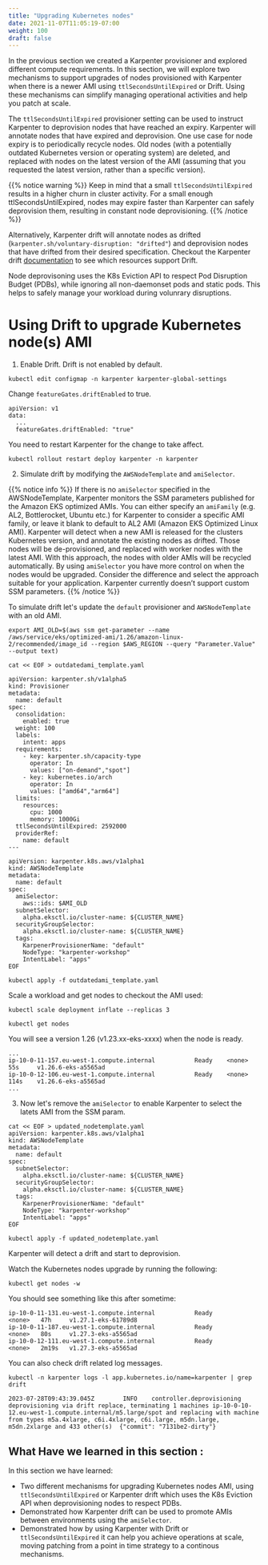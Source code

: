 ```yaml
---
title: "Upgrading Kubernetes nodes"
date: 2021-11-07T11:05:19-07:00
weight: 100
draft: false
---
```


In the previous section we created a Karpenter provisioner and explored different compute requirements. In this section, we will explore two mechanisms to support upgrades of nodes provisioned with Karpenter when there is a newer AMI using `ttlSecondsUntilExpired` or Drift. Using these mechanisms can simplify managing operational activities and help you patch at scale.

The `ttlSecondsUntilExpired` provisioner setting can be used to instruct Karpenter to deprovision nodes that have reached an expiry. Karpenter will annotate nodes that have expired and deprovision.  One use case for node expiry is to periodically recycle nodes. Old nodes (with a potentially outdated Kubernetes version or operating system) are deleted, and replaced with nodes on the latest version of the AMI (assuming that you requested the latest version, rather than a specific version).

{{% notice warning %}}
Keep in mind that a small `ttlSecondsUntilExpired` results in a higher churn in cluster activity. For a small enough ttlSecondsUntilExpired, nodes may expire faster than Karpenter can safely deprovision them, resulting in constant node deprovisioning.
{{% /notice %}}

Alternatively, Karpenter drift will annotate nodes as drifted (`karpenter.sh/voluntary-disruption: "drifted"`) and deprovision nodes that have drifted from their desired specification. Checkout the Karpenter drift [documentation](https://karpenter.sh/docs/concepts/deprovisioning/#drift) to see which resources support Drift.

Node deprovisoning uses the K8s Eviction API to respect Pod Disruption Budget (PDBs), while ignoring all non-daemonset pods and static pods. This helps to safely manage your workload during volunrary disruptions.

# Using Drift to upgrade Kubernetes node(s) AMI

1. Enable Drift. Drift is not enabled by default.

```
kubectl edit configmap -n karpenter karpenter-global-settings
```

Change `featureGates.driftEnabled` to true.

```
apiVersion: v1
data:
  ...  
  featureGates.driftEnabled: "true"
```

You need to restart Karpenter for the change to take affect.

```
kubectl rollout restart deploy karpenter -n karpenter
```

2. Simulate drift by modifying the `AWSNodeTemplate` and `amiSelector`.

{{% notice info %}}
If there is no `amiSelector` specified in the AWSNodeTemplate, Karpenter monitors the SSM parameters published for the Amazon EKS optimized AMIs. You can either specify an `amiFamily` (e.g. AL2, Bottlerocket, Ubuntu etc.) for Karpenter to consider a specific AMI family, or leave it blank to default to AL2 AMI (Amazon EKS Optimized Linux AMI). Karpenter will detect when a new AMI is released for the clusters Kubernetes version, and annotate the existing nodes as drifted. Those nodes will be de-provisioned, and replaced with worker nodes with the latest AMI. With this approach, the nodes with older AMIs will be recycled automatically. By using `amiSelector` you have more control on when the nodes would be upgraded. Consider the difference and select the approach suitable for your application. Karpenter currently doesn’t support custom SSM parameters.
{{% /notice %}}

To simulate drift let's update the `default` provisioner and `AWSNodeTemplate` with an old AMI.


```
export AMI_OLD=$(aws ssm get-parameter --name /aws/service/eks/optimized-ami/1.26/amazon-linux-2/recommended/image_id --region $AWS_REGION --query "Parameter.Value" --output text)

cat << EOF > outdatedami_template.yaml

apiVersion: karpenter.sh/v1alpha5
kind: Provisioner
metadata:
  name: default
spec:
  consolidation:
    enabled: true
  weight: 100
  labels:
    intent: apps
  requirements:
    - key: karpenter.sh/capacity-type
      operator: In
      values: ["on-demand","spot"]
    - key: kubernetes.io/arch
      operator: In
      values: ["amd64","arm64"]
  limits:
    resources:
      cpu: 1000
      memory: 1000Gi
  ttlSecondsUntilExpired: 2592000
  providerRef:
    name: default
---

apiVersion: karpenter.k8s.aws/v1alpha1
kind: AWSNodeTemplate
metadata:
  name: default
spec:
  amiSelector:
    aws::ids: $AMI_OLD
  subnetSelector:
    alpha.eksctl.io/cluster-name: ${CLUSTER_NAME}
  securityGroupSelector:
    alpha.eksctl.io/cluster-name: ${CLUSTER_NAME}
  tags:
    KarpenerProvisionerName: "default"
    NodeType: "karpenter-workshop"
    IntentLabel: "apps"
EOF

kubectl apply -f outdatedami_template.yaml
```

Scale a workload and get nodes to checkout the AMI used:

```
kubectl scale deployment inflate --replicas 3

kubectl get nodes

```

You will see a version 1.26 (v1.23.xx-eks-xxxx) when the node is ready.

```
...
ip-10-0-11-157.eu-west-1.compute.internal           Ready    <none>   55s     v1.26.6-eks-a5565ad
ip-10-0-12-106.eu-west-1.compute.internal           Ready    <none>   114s    v1.26.6-eks-a5565ad
...
```

3. Now let's remove the `amiSelector` to enable Karpenter to select the latets AMI from the SSM param.

```
cat << EOF > updated_nodetemplate.yaml
apiVersion: karpenter.k8s.aws/v1alpha1
kind: AWSNodeTemplate
metadata:
  name: default
spec:
  subnetSelector:
    alpha.eksctl.io/cluster-name: ${CLUSTER_NAME}
  securityGroupSelector:
    alpha.eksctl.io/cluster-name: ${CLUSTER_NAME}
  tags:
    KarpenerProvisionerName: "default"
    NodeType: "karpenter-workshop"
    IntentLabel: "apps"
EOF

kubectl apply -f updated_nodetemplate.yaml

```

Karpenter will detect a drift and start to deprovision.

Watch the Kubernetes nodes upgrade by running the following:

```
kubectl get nodes -w
```

You should see something like this after sometime:

```
ip-10-0-11-131.eu-west-1.compute.internal           Ready                      <none>   47h     v1.27.1-eks-61789d8
ip-10-0-11-187.eu-west-1.compute.internal           Ready                      <none>   80s     v1.27.3-eks-a5565ad
ip-10-0-12-111.eu-west-1.compute.internal           Ready                      <none>   2m19s   v1.27.3-eks-a5565ad
```

You can also check drift related log messages.

```
kubectl -n karpenter logs -l app.kubernetes.io/name=karpenter | grep drift
```

```
2023-07-28T09:43:39.045Z        INFO    controller.deprovisioning       deprovisioning via drift replace, terminating 1 machines ip-10-0-10-12.eu-west-1.compute.internal/m5.large/spot and replacing with machine from types m5a.4xlarge, c6i.4xlarge, c6i.large, m5dn.large, m5dn.2xlarge and 433 other(s)  {"commit": "7131be2-dirty"}
```

## What Have we learned in this section : 

In this section we have learned:
* Two different mechanisms for upgrading Kubernetes nodes AMI, using `ttlSecondsUntilExpired` or Karpenter drift which uses the K8s Eviction API when deprovisioning nodes to respect PDBs.
* Demonstrated how Karpenter drift can be used to promote AMIs between environments using the `amiSelector`.
* Demonstrated how by using Karpenter with Drift or `ttlSecondsUntilExpired` it can help you achieve operations at scale, moving patching from a point in time strategy to a continous mechanisms.
